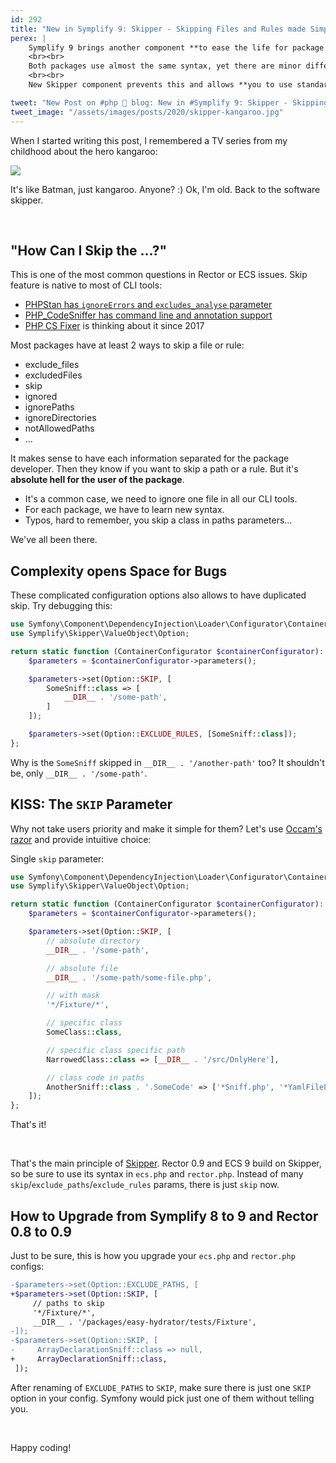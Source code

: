 ```yaml
---
id: 292
title: "New in Symplify 9: Skipper - Skipping Files and Rules made Simple"
perex: |
    Symplify 9 brings another component **to ease the life for package developers**. In Rector and ECS, you can ignore specific absolute paths or dynamic paths by `fnmatch()`. You can also ignore specific Rector, Fixer, and Sniff classes.
    <br><br>
    Both packages use almost the same syntax, yet there are minor differences based and syntax tweaks.
    <br><br>
    New Skipper component prevents this and allows **you to use standardized syntax in a single `skip` parameters**.

tweet: "New Post on #php 🐘 blog: New in #Symplify 9: Skipper - Skipping Files and Rules made Simple"
tweet_image: "/assets/images/posts/2020/skipper-kangaroo.jpg"
---
```


When I started writing this post, I remembered a TV series from my childhood about the hero kangaroo:

<img src="/assets/images/posts/2020/skipper-kangaroo.jpg" class="img-thumbnail">

It's like Batman, just kangaroo. Anyone? :) Ok, I'm old. Back to the software skipper.

<br>

## "How Can I Skip the ...?"

This is one of the most common questions in Rector or ECS issues. Skip feature is native to most of CLI tools:

- [PHPStan has `ignoreErrors` and `excludes_analyse` parameter](https://phpstan.org/user-guide/ignoring-errors)
- [PHP_CodeSniffer has command line and annotation support](https://github.com/squizlabs/PHP_CodeSniffer/wiki/Advanced-Usage#ignoring-files-and-folders)
- [PHP CS Fixer](https://github.com/FriendsOfPHP/PHP-CS-Fixer/issues/3317) is thinking about it since 2017

Most packages have at least 2 ways to skip a file or rule:

- exclude_files
- excludedFiles
- skip
- ignored
- ignorePaths
- ignoreDirectories
- notAllowedPaths
- ...

It makes sense to have each information separated for the package developer. Then they know if you want to skip a path or a rule. But it's **absolute hell for the user of the package**.

- It's a common case, we need to ignore one file in all our CLI tools.
- For each package, we have to learn new syntax.
- Typos, hard to remember, you skip a class in paths parameters...

We've all been there.

## Complexity opens Space for Bugs

These complicated configuration options also allows to have duplicated skip. Try debugging this:

```php
use Symfony\Component\DependencyInjection\Loader\Configurator\ContainerConfigurator;
use Symplify\Skipper\ValueObject\Option;

return static function (ContainerConfigurator $containerConfigurator): void {
    $parameters = $containerConfigurator->parameters();

    $parameters->set(Option::SKIP, [
        SomeSniff::class => [
            __DIR__ . '/some-path',
        ]
    ]);

    $parameters->set(Option::EXCLUDE_RULES, [SomeSniff::class]);
};
````

Why is the `SomeSniff` skipped in `__DIR__ . '/another-path'` too? It shouldn't be, only `__DIR__ . '/some-path'`.

## KISS: The `SKIP` Parameter

Why not take users priority and make it simple for them? Let's use [Occam's razor](/blog/2020/03/09/art-of-letting-go/) and provide intuitive choice:

Single `skip` parameter:

```php
use Symfony\Component\DependencyInjection\Loader\Configurator\ContainerConfigurator;
use Symplify\Skipper\ValueObject\Option;

return static function (ContainerConfigurator $containerConfigurator): void {
    $parameters = $containerConfigurator->parameters();

    $parameters->set(Option::SKIP, [
        // absolute directory
        __DIR__ . '/some-path',

        // absolute file
        __DIR__ . '/some-path/some-file.php',

        // with mask
        '*/Fixture/*',

        // specific class
        SomeClass::class,

        // specific class specific path
        NarrowedClass::class => [__DIR__ . '/src/OnlyHere'],

        // class code in paths
        AnotherSniff::class . '.SomeCode' => ['*Sniff.php', '*YamlFileLoader.php'],
    ]);
};
````

That's it!

<br>

That's the main principle of [Skipper](https://github.com/symplify/skipper).
Rector 0.9 and ECS 9 build on Skipper, so be sure to use its syntax in `ecs.php` and `rector.php`. Instead of many `skip`/`exclude_paths`/`exclude_rules` params, there is just `skip` now.

## How to Upgrade from Symplify 8 to 9 and Rector 0.8 to 0.9

Just to be sure, this is how you upgrade your `ecs.php` and `rector.php` configs:

```diff
-$parameters->set(Option::EXCLUDE_PATHS, [
+$parameters->set(Option::SKIP, [
     // paths to skip
     '*/Fixture/*',
     __DIR__ . '/packages/easy-hydrator/tests/Fixture',
-]);
-$parameters->set(Option::SKIP, [
-     ArrayDeclarationSniff::class => null,
+     ArrayDeclarationSniff::class,
 ]);
```

After renaming of `EXCLUDE_PATHS` to `SKIP`, make sure there is just one `SKIP` option in your config. Symfony would pick just one of them without telling you.

<br>

Happy coding!
